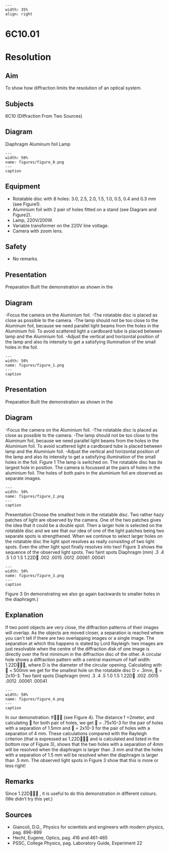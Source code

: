 
```{figure} /figures/busy.png
---
width: 35%
align: right
```
# 6C10.01 
  # Resolution 
    
  
## Aim   
 To show how diffraction limits the resolution of an optical system.    
  
## Subjects   
 6C10 (Diffraction From Two Sources)   
  
## Diagram   
 Diaphragm Aluminum foil Lamp   
```{figure} figures/figure_0.png  
---  
width: 50%  
name: figures/figure_0.png  
---  
caption  
``` 
    
  
## Equipment   
 
 *  Rotatable disc with 8 holes: 3.0, 2.5, 2.0, 1.5, 1.0, 0.5, 0.4 and 0.3 mm (see Figure1). 
 *  Aluminium foil with 2 pair of holes fitted on a stand (see Diagram and Figure2). 
 *  Lamp, 220V/200W. 
 *  Variable transformer on the 220V line voltage. 
 *  Camera with zoom lens.   
  
## Safety   
 
 *  No remarks.
     
  
## Presentation   
 Preparation Built the demonstration as shown in the   
  
## Diagram   
 -Focus the camera on the Aluminium foil. -The rotatable disc is placed as close as possible to the camera. -The lamp should not be too close to the Aluminum foil, because we need parallel light beams     from the holes in the Aluminium foil. To avoid scattered light a cardboard tube is placed    between lamp and the Aluminium foil. -Adjust the vertical and horizontal position of the lamp and also its intensity to get a satisfying     illumination of the small holes in the foil.   
```{figure} figures/figure_1.png  
---  
width: 50%  
name: figures/figure_1.png  
---  
caption  
``` 
     
  
## Presentation   
 Preparation Built the demonstration as shown in the   
  
## Diagram   
 -Focus the camera on the Aluminium foil. -The rotatable disc is placed as close as possible to the camera. -The lamp should not be too close to the Aluminum foil, because we need parallel light beams     from the holes in the Aluminium foil. To avoid scattered light a cardboard tube is placed    between lamp and the Aluminium foil. -Adjust the vertical and horizontal position of the lamp and also its intensity to get a satisfying     illumination of the small holes in the foil.  Figure 1  The lamp is switched on. The rotatable disc has its largest hole in position. The camera is focussed at the pairs of holes in the aluminium foil. The holes of both pairs in the aluminium foil are observed as separate images.   
```{figure} figures/figure_2.png  
---  
width: 50%  
name: figures/figure_2.png  
---  
caption  
``` 
 Presentation Choose the smallest hole in the rotatable disc. Two rather hazy patches of light are observed by the camera. One of the two patches gives the idea that it could be a double spot. Then a larger hole is selected on the rotatable disc and we see that our idea of one of the light patches being two separate spots is strengthened. When we continue to select larger holes on the rotatable disc the light spot resolves as really consisting of two light spots. Even the other light spot finally resolves into two! Figure 3 shows the sequence of the observed light spots.   Two faint spots Diaphragm (mm)           .3                   .4                   .5                   1.0                 1.5    1.22D                 .002               .0015             .0012            .00061           .00041   
```{figure} figures/figure_3.png  
---  
width: 50%  
name: figures/figure_3.png  
---  
caption  
``` 
   Figure 3  (In demonstrating we also go again backwards to smaller holes in the diaphragm.)     
  
## Explanation   
 If two point objects are very close, the diffraction patterns of their images will overlap. As the objects are moved closer, a separation is reached where you can't tell if there are two overlapping images or a single image. The separation at which this happens is stated by Lord Rayleigh: two images are just resolvable when the centre of the diffraction disk of one image is directly over the first minimum in the diffraction disc of the other. A circular hole shows a diffraction pattern with a central maximum of half width: 1.22D, where D is the diameter of the circular opening. Calculating with  = 500nm we get for the smallest hole on the rotatable disc D = .3mm,  = 2x10-3.  Two faint spots Diaphragm (mm)           .3                   .4                   .5                   1.0                 1.5    1.22D                 .002               .0015             .0012            .00061           .00041   
```{figure} figures/figure_4.png  
---  
width: 50%  
name: figures/figure_4.png  
---  
caption  
``` 
   In our demonstration: lf (see Figure 4). The distance f =2meter, and calculating   for both pair of holes, we get  = .75x10-3 for the pair of holes with a separation of 1.5mm and  = 2x10-3 for the pair of holes with a separation of 4 mm.  These calculations compared with the Rayleigh criterion (that is expressed as 1.22D and is calculated and listed in the bottom row of Figure 3), shows that the two holes with a separation of 4mm will be resolved when the diaphragm is larger than .3 mm and that the holes with a separation of 1.5 mm will be resolved when the diaphragm is larger than .5 mm. The observed light spots in Figure 3 show that this is more or less right!    
  
## Remarks   
 Since 1.22D , it is useful to do this demonstration in different colours. (We didn’t try this yet.)   
  
## Sources   
 
 *  Giancoli, D.G., Physics for scientists and engineers with modern physics, pag. 896-899 
 *  Hecht, Eugene, Optics, pag. 416 and 461-465 
 *  PSSC, College Physics, pag. Laboratory Guide, Experiment 22
  